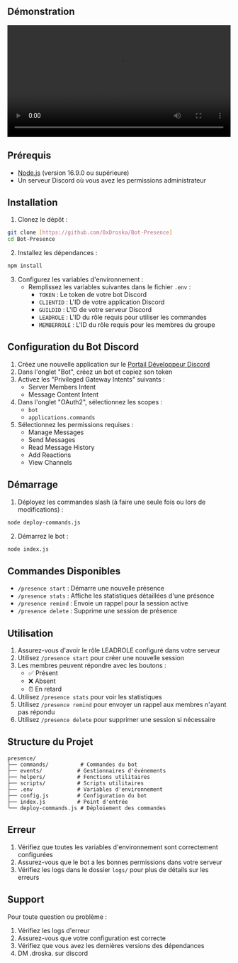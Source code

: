 ## Démonstration

<video width="100%" controls>
  <source src="media/video.mkv" type="video/x-matroska">
  Votre navigateur ne supporte pas la lecture de cette vidéo.
</video>

## Prérequis

- [Node.js](https://nodejs.org/) (version 16.9.0 ou supérieure)
- Un serveur Discord où vous avez les permissions administrateur

## Installation

1. Clonez le dépôt :
```bash
git clone [https://github.com/0xDroska/Bot-Presence]
cd Bot-Presence
```

2. Installez les dépendances :
```bash
npm install
```

3. Configurez les variables d'environnement :
   - Remplissez les variables suivantes dans le fichier `.env` :
     - `TOKEN` : Le token de votre bot Discord
     - `CLIENTID` : L'ID de votre application Discord
     - `GUILDID` : L'ID de votre serveur Discord
     - `LEADROLE` : L'ID du rôle requis pour utiliser les commandes
     - `MEMBERROLE` : L'ID du rôle requis pour les membres du groupe

## Configuration du Bot Discord

1. Créez une nouvelle application sur le [Portail Développeur Discord](https://discord.com/developers/applications)
2. Dans l'onglet "Bot", créez un bot et copiez son token
3. Activez les "Privileged Gateway Intents" suivants :
   - Server Members Intent
   - Message Content Intent
4. Dans l'onglet "OAuth2", sélectionnez les scopes :
   - `bot`
   - `applications.commands`
5. Sélectionnez les permissions requises :
   - Manage Messages
   - Send Messages
   - Read Message History
   - Add Reactions
   - View Channels

## Démarrage

1. Déployez les commandes slash (à faire une seule fois ou lors de modifications) :
```bash
node deploy-commands.js
```

2. Démarrez le bot :
```bash
node index.js
```

## Commandes Disponibles

- `/presence start` : Démarre une nouvelle présence
- `/presence stats` : Affiche les statistiques détaillées d'une présence
- `/presence remind` : Envoie un rappel pour la session active
- `/presence delete` : Supprime une session de présence

## Utilisation

1. Assurez-vous d'avoir le rôle LEADROLE configuré dans votre serveur
2. Utilisez `/presence start` pour créer une nouvelle session
3. Les membres peuvent répondre avec les boutons :
   - ✅ Présent
   - ❌ Absent
   - ⏰ En retard
4. Utilisez `/presence stats` pour voir les statistiques
5. Utilisez `/presence remind` pour envoyer un rappel aux membres n'ayant pas répondu
6. Utilisez `/presence delete` pour supprimer une session si nécessaire

## Structure du Projet

```
presence/
├── commands/          # Commandes du bot
├── events/           # Gestionnaires d'événements
├── helpers/          # Fonctions utilitaires
├── scripts/          # Scripts utilitaires
├── .env              # Variables d'environnement
├── config.js         # Configuration du bot
├── index.js          # Point d'entrée
└── deploy-commands.js # Déploiement des commandes
```

## Erreur

1. Vérifiez que toutes les variables d'environnement sont correctement configurées
2. Assurez-vous que le bot a les bonnes permissions dans votre serveur
3. Vérifiez les logs dans le dossier `logs/` pour plus de détails sur les erreurs

## Support

Pour toute question ou problème :
1. Vérifiez les logs d'erreur
2. Assurez-vous que votre configuration est correcte
3. Vérifiez que vous avez les dernières versions des dépendances
4. DM .droska. sur discord
